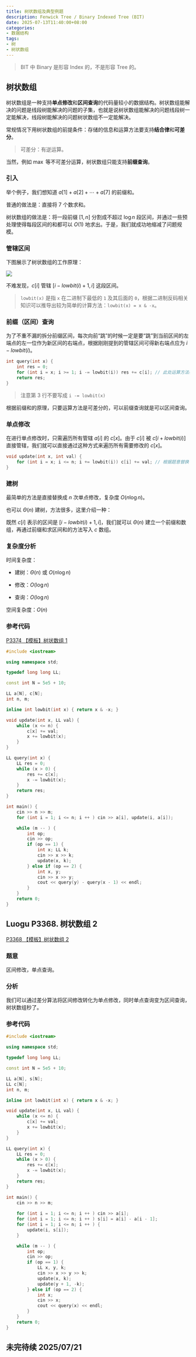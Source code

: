 ```yaml
---
title: 树状数组及典型例题
description: Fenwick Tree / Binary Indexed Tree (BIT)
date: 2025-07-13T11:40:00+08:00
categories:
- 数据结构
tags:
- 树
- 树状数组
---
```


> BIT 中 Binary 是形容 Index 的，不是形容 Tree 的。

## 树状数组

树状数组是一种支持**单点修改**和**区间查询**的代码量较小的数据结构。树状数组能解决的问题是线段树能解决的问题的子集，也就是说树状数组能解决的问题线段树一定能解决，线段树能解决的问题树状数组不一定能解决。

常规情况下用树状数组的前提条件：存储的信息和运算方法要支持**结合律**和**可差分**。

> 可差分：有逆运算。

当然，例如 $\max$ 等不可差分运算，树状数组只能支持**前缀查询**。

### 引入

举个例子，我们想知道 $a[1] + a[2] + \cdots + a[7]$ 的前缀和。

普通的做法是：直接将 $7$ 个数求和。

树状数组的做法是：将一段前缀 $[1, n]$ 分割成不超过 $\log n$ 段区间，并通过一些预处理使得每段区间的和都可以 $O(1)$ 地求出。于是，我们就成功地缩减了问题规模。

### 管辖区间

下图展示了树状数组的工作原理：

![](./assets/ds003-fenwick.svg)

不难发现，$c[i]$ 管辖 $[i - lowbit(i) + 1, i]$ 这段区间。

> `lowbit(x)` 是指 `x` 在二进制下最低的 `1` 及其后面的 `0`，根据二进制反码相关知识可以推导出较为简单的计算方法：`lowbit(x) = x & -x`。

### 前缀（区间）查询

为了不重不漏的拆分前缀区间，每次向前“跳”的时候一定是要“跳”到当前区间的左端点的左一位作为新区间的右端点，根据刚刚提到的管辖区间可得新右端点应为 $i - lowbit(i)$。

```cpp
int query(int x) {
    int res = 0;
    for (int i = x; i >= 1; i -= lowbit(i)) res += c[i]; // 此处运算方法根据题意替换；看个人习惯，for循环可写作while循环
    return res;
}
```

> 注意第 3 行不要写成 `i -= lowbit(x)`

根据前缀和的原理，只要运算方法是可差分的，可以前缀查询就是可以区间查询。

### 单点修改

在进行单点修改时，只需遍历所有管辖 $a[i]$ 的 $c[x]$。由于 $c[i]$ 被 $c[i + lowbit(i)]$ 直接管辖，我们就可以直接通过这种方式来遍历所有需要修改的 $c[x]$。

```cpp
void update(int x, int val) {
    for (int i = x; i <= n; i += lowbit(i)) c[i] += val; // 根据题意替换；可写作while循环
}
```

### 建树

最简单的方法是直接替换成 $n$ 次单点修改，复杂度 $O(n \log n)$。

也可以 $\Theta (n)$ 建树，方法很多，这里介绍一种：

既然 $c[i]$ 表示的区间是 $[i - lowbit(i) + 1, i]$，我们就可以 $\Theta (n)$ 建立一个前缀和数组，再通过前缀和求区间和的方法写入 $c$ 数组。

### 复杂度分析

时间复杂度：

- 建树：$\Theta (n)$ 或 $O(n \log n)$

- 修改：$O(\log n)$

- 查询：$O(\log n)$

空间复杂度：$O(n)$

### 参考代码

[P3374 【模板】树状数组 1](https://www.luogu.com.cn/problem/P3374)

```cpp
#include <iostream>

using namespace std;

typedef long long LL;

const int N = 5e5 + 10;

LL a[N], c[N];
int n, m;

inline int lowbit(int x) { return x & -x; }

void update(int x, LL val) {
    while (x <= n) {
        c[x] += val;
        x += lowbit(x);
    }
}

LL query(int x) {
    LL res = 0;
    while (x > 0) {
        res += c[x];
        x -= lowbit(x);
    }
    return res;
}

int main() {
    cin >> n >> m;
	for (int i = 1; i <= n; i ++ ) cin >> a[i], update(i, a[i]);

    while (m -- ) {
        int op;
        cin >> op;
        if (op == 1) {
            int x; LL k;
            cin >> x >> k;
            update(x, k);
        } else if (op == 2) {
            int x, y;
            cin >> x >> y;
            cout << query(y) - query(x - 1) << endl;
        }
    }
    return 0;
}
```

## Luogu P3368. 树状数组 2

[P3368 【模板】树状数组 2](https://www.luogu.com.cn/problem/P3368)

### 题意

区间修改，单点查询。

### 分析

我们可以通过差分算法将区间修改转化为单点修改，同时单点查询变为区间查询，树状数组秒了。

### 参考代码

```cpp
#include <iostream>

using namespace std;

typedef long long LL;

const int N = 5e5 + 10;

LL a[N], s[N];
LL c[N];
int n, m;

inline int lowbit(int x) { return x & -x; }

void update(int x, LL val) {
    while (x <= n) {
        c[x] += val;
        x += lowbit(x);
    }
}

LL query(int x) {
    LL res = 0;
    while (x > 0) {
        res += c[x];
        x -= lowbit(x);
    }
    return res;
}

int main() {
    cin >> n >> m;
	
	for (int i = 1; i <= n; i ++ ) cin >> a[i];
	for (int i = 1; i <= n; i ++ ) s[i] = a[i] - a[i - 1];
    for (int i = 1; i <= n; i ++ ) {
        update(i, s[i]);
    }

    while (m -- ) {
        int op;
        cin >> op;
        if (op == 1) {
            LL x, y, k;
            cin >> x >> y >> k;
            update(x, k);
            update(y + 1, -k);
        } else if (op == 2) {
            int x;
            cin >> x;
            cout << query(x) << endl;
        }
    }
    return 0;
}
```

## 未完待续 2025/07/21
